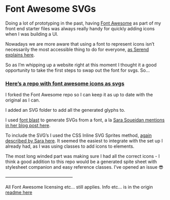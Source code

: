 # Font Awesome SVGs

Doing a lot of prototyping in the past, having [Font Awesome](http://fontawesome.io/) as part of my front end starter files was always really handy for quickly adding icons when I was building a UI.

Nowadays we are more aware that using a font to represent icons isn’t necessarily the most accessible thing to do for everyone, [as Serend explains here](https://www.youtube.com/watch?v=9xXBYcWgCHA).

So as I’m whipping up a website right at this moment I thought it a good opportunity to take the first steps to swap out the font for svgs. So…

### [Here’s a repo with font awesome icons as svgs](https://github.com/Rumyra/Font-Awesome-SVGs)

I forked the Font Awesome repo so I can keep it as up to date with the original as I can.

I added an SVG folder to add all the generated glyphs to.

I used [font blast](https://www.npmjs.com/package/font-blast) to generate SVGs from a font, a la [Sara Soueidan mentions in her blog post here](https://sarasoueidan.com/blog/icon-fonts-to-svg/).

To include the SVG’s I used the CSS Inline SVG Sprites method, [again described by Sara here](https://24ways.org/2014/an-overview-of-svg-sprite-creation-techniques/). It seemed the easiest to integrate with the set up I already had, as I was using classes to add icons to elements.

The most long winded part was making sure I had all the correct icons - I think a good addition to this repo would be a generated spite sheet with stylesheet companion and easy reference classes. I’ve opened an issue 😎

———————————————

All Font Awesome licensing etc… still applies. Info etc… is in the origin [readme here](https://github.com/FortAwesome/Font-Awesome)
